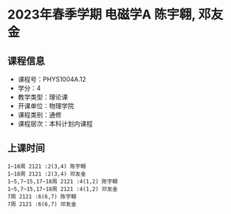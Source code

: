 # 2023年春季学期 电磁学A 陈宇翱, 邓友金






## 课程信息

- 课程号：PHYS1004A.12
- 学分：4
- 教学类型：理论课
- 开课单位：物理学院
- 课程类别：通修
- 课程层次：本科计划内课程

## 上课时间

```
1~18周 2121 :2(3,4) 陈宇翱
1~18周 2121 :2(3,4) 邓友金
1~5,7~15,17~18周 2121 :4(1,2) 陈宇翱
1~5,7~15,17~18周 2121 :4(1,2) 邓友金
7周 2121 :6(6,7) 陈宇翱
7周 2121 :6(6,7) 邓友金
```

